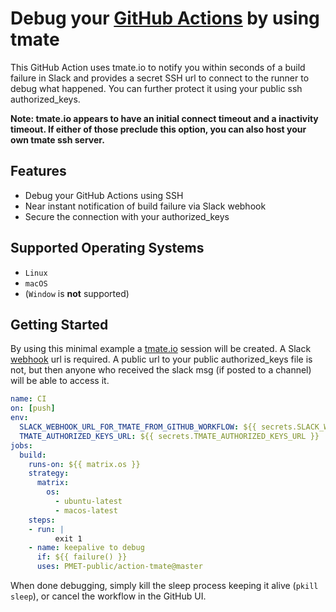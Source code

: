 # Debug your [GitHub Actions](https://github.com/features/actions) by using tmate

This GitHub Action uses tmate.io to notify you within seconds of a build failure in Slack and provides a secret SSH url to connect to the runner to debug what happened. You can further protect it using your public ssh authorized_keys.

**Note: tmate.io appears to have an initial connect timeout and a inactivity timeout. If either of those preclude this option, you can also host your own tmate ssh server.**

## Features

- Debug your GitHub Actions using SSH
- Near instant notification of build failure via Slack webhook
- Secure the connection with your authorized_keys

## Supported Operating Systems

- `Linux`
- `macOS`
- (`Window` is **not** supported)

## Getting Started

By using this minimal example a [tmate.io](https://tmate.io) session will be created. A Slack [webhook](https://api.slack.com/messaging/webhooks) url is required. A public url to your public authorized_keys file is not, but then anyone who received the slack msg (if posted to a channel) will be able to access it.

```yaml
name: CI
on: [push]
env:
  SLACK_WEBHOOK_URL_FOR_TMATE_FROM_GITHUB_WORKFLOW: ${{ secrets.SLACK_WEBHOOK_URL_FOR_TMATE_FROM_GITHUB_WORKFLOW }}
  TMATE_AUTHORIZED_KEYS_URL: ${{ secrets.TMATE_AUTHORIZED_KEYS_URL }}
jobs:
  build:
    runs-on: ${{ matrix.os }}
    strategy:
      matrix:
        os:
          - ubuntu-latest
          - macos-latest
    steps:
    - run: |
          exit 1
    - name: keepalive to debug
      if: ${{ failure() }}
      uses: PMET-public/action-tmate@master
```

When done debugging, simply kill the sleep process keeping it alive (`pkill sleep`), or cancel the workflow in the GitHub UI.
